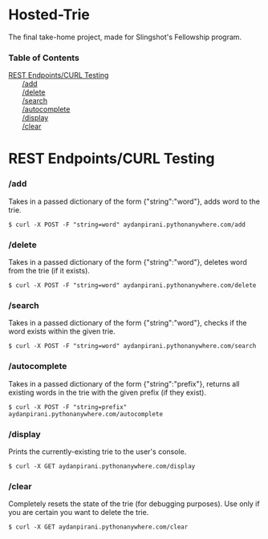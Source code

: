 # Hosted-Trie
The final take-home project, made for Slingshot's Fellowship program.

### Table of Contents
[REST Endpoints/CURL Testing](#rest-endpointscurl-testing)  
&nbsp;&nbsp;&nbsp;&nbsp;&nbsp;&nbsp; [/add](#add)  
&nbsp;&nbsp;&nbsp;&nbsp;&nbsp;&nbsp; [/delete](#delete)  
&nbsp;&nbsp;&nbsp;&nbsp;&nbsp;&nbsp; [/search](#search)  
&nbsp;&nbsp;&nbsp;&nbsp;&nbsp;&nbsp; [/autocomplete](#autocomplete)  
&nbsp;&nbsp;&nbsp;&nbsp;&nbsp;&nbsp; [/display](#display)  
&nbsp;&nbsp;&nbsp;&nbsp;&nbsp;&nbsp; [/clear](#clear)

# REST Endpoints/CURL Testing
### /add
Takes in a passed dictionary of the form {"string":"word"}, adds word to the trie.
```
$ curl -X POST -F "string=word" aydanpirani.pythonanywhere.com/add
```
### /delete
Takes in a passed dictionary of the form {"string":"word"}, deletes word from the trie (if it exists).
```
$ curl -X POST -F "string=word" aydanpirani.pythonanywhere.com/delete
```
### /search
Takes in a passed dictionary of the form {"string":"word"}, checks if the word exists within the given trie.
```
$ curl -X POST -F "string=word" aydanpirani.pythonanywhere.com/search
```
### /autocomplete
Takes in a passed dictionary of the form {"string":"prefix"}, returns all existing words in the trie with the given prefix (if they exist).
```
$ curl -X POST -F "string=prefix" aydanpirani.pythonanywhere.com/autocomplete
```
### /display
Prints the currently-existing trie to the user's console.
```
$ curl -X GET aydanpirani.pythonanywhere.com/display
```
### /clear
Completely resets the state of the trie (for debugging purposes). Use only if you are certain you want to delete the trie.
```
$ curl -X GET aydanpirani.pythonanywhere.com/clear
```
